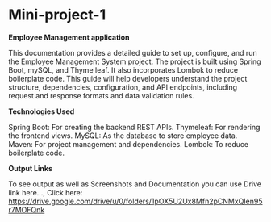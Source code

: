 # Mini-project-1

**Employee Management application**

This documentation provides a detailed guide to set up, configure, and run the Employee
Management System project. The project is built using Spring Boot, mySQL, and Thyme leaf. It
also incorporates Lombok to reduce boilerplate code. This guide will help developers understand the
project structure, dependencies, configuration, and API endpoints, including request and response
formats and data validation rules.

**Technologies Used**

Spring Boot: For creating the backend REST APIs.
Thymeleaf: For rendering the frontend views.
MySQL: As the database to store employee data.
Maven: For project management and dependencies.
Lombok: To reduce boilerplate code.


**Output Links**


To see output as well as Screenshots and Documentation you can use Drive link here...,
Click here: https://drive.google.com/drive/u/0/folders/1pOX5U2Ux8Mfn2pCNMxQIen95r7MOFQnk
